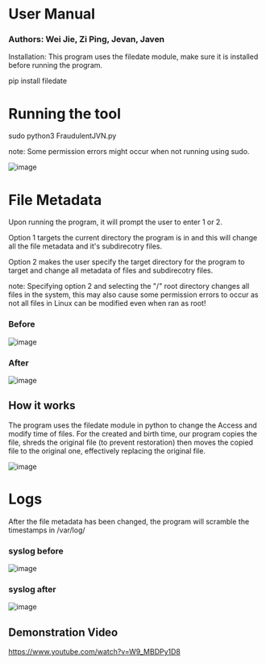 # User Manual

### Authors: Wei Jie, Zi Ping, Jevan, Javen

Installation:
This program uses the filedate module, make sure it is installed before running the program.

pip install filedate

# Running the tool

sudo python3 FraudulentJVN.py

note: Some permission errors might occur when not running using sudo.

![image](https://user-images.githubusercontent.com/94280261/199173220-6bf3f4d1-a323-4d1d-bc73-66c0484c6fbc.png)


# File Metadata

Upon running the program, it will prompt the user to enter 1 or 2.

Option 1 targets the current directory the program is in and this will change all the file metadata and it's subdirecotry files.

Option 2 makes the user specify the target directory for the program to target and change all metadata of files and subdirecotry files.

note: Specifying option 2 and selecting the "/" root directory changes all files in the system, this may also cause some permission errors to occur as not all files in Linux can be modified even when ran as root!

### Before
![image](https://user-images.githubusercontent.com/94280261/199173378-7a2338bf-4701-4150-aec6-b6838b922bc7.png)

### After
![image](https://user-images.githubusercontent.com/94280261/199173391-fd024cdc-bc15-4e7e-9553-c97cdb12ae20.png)

## How it works

The program uses the filedate module in python to change the Access and modify time of files.
For the created and birth time, our program copies the file, shreds the original file (to prevent restoration) then moves the copied file to the original one, effectively replacing the original file.

![image](https://user-images.githubusercontent.com/94280261/199173489-5c28073f-744d-488e-bad1-1c9f295be482.png)

# Logs

After the file metadata has been changed, the program will scramble the timestamps in /var/log/

### syslog before
![image](https://user-images.githubusercontent.com/94280261/199173604-816d0b42-bf0e-4e49-80d3-9c64172c9297.png)

### syslog after
![image](https://user-images.githubusercontent.com/94280261/199173622-88148c66-b6c3-4b4b-b53b-048cb6e0e861.png)

## Demonstration Video
https://www.youtube.com/watch?v=W9_MBDPy1D8
